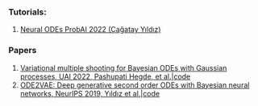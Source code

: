 ### Tutorials:
1. [Neural ODEs ProbAI 2022 (Çağatay Yıldız)](https://cagatayyildiz.github.io/notes/node/)


### Papers
1. [Variational multiple shooting for Bayesian ODEs with Gaussian processes, UAI 2022, Pashupati Hegde, et al.](https://proceedings.mlr.press/v180/hegde22a/hegde22a.pdf)|[code](https://github.com/hegdepashupati/gaussian-process-odes)
2. [ODE2VAE: Deep generative second order ODEs with Bayesian neural networks, NeurIPS 2019, Yıldız et al.](https://proceedings.neurips.cc/paper/2019/file/99a401435dcb65c4008d3ad22c8cdad0-Paper.pdf)|[code](https://github.com/cagatayyildiz/ODE2VAE)
